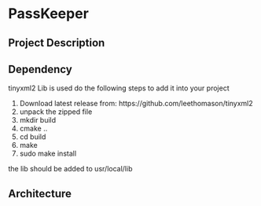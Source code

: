 # PassKeeper

## Project Description

## Dependency

tinyxml2 Lib is used do the following steps to add it into your project </br>
<ol>
<li>Download latest release from: https://github.com/leethomason/tinyxml2 </li>
<li>unpack the zipped file </li>
<li>mkdir build</li>
<li> cmake .. </li>
<li> cd build</li>
<li> make</li>
<li> sudo make install </li>
</ol>
the lib should be added to usr/local/lib

## Architecture

